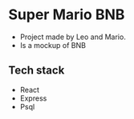 # Super Mario BNB

- Project made by Leo and Mario.
- Is a mockup of BNB

## Tech stack

- React
- Express
- Psql
